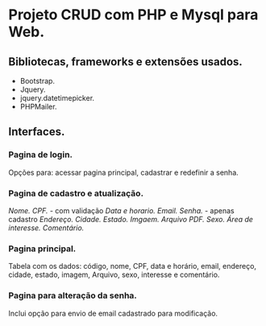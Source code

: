 # Projeto CRUD com PHP e Mysql para Web. 

## Bibliotecas, frameworks e extensões usados.

* Bootstrap.
* Jquery.
* jquery.datetimepicker.
* PHPMailer.

## Interfaces.

### Pagina de login.

Opções para: acessar pagina principal, cadastrar e redefinir a senha.

### Pagina de cadastro e atualização.

*Nome.*
*CPF.* - com validação
*Data e horario.*
*Email.*
*Senha.* - apenas cadastro
*Endereço.*
*Cidade.*
*Estado.*
*Imgaem.*
*Arquivo PDF.*
*Sexo.*
*Área de interesse.*
*Comentário.*

### Pagina principal.

Tabela com os dados: código, nome, CPF, data e horário, email, endereço, cidade, estado, imagem, Arquivo, sexo, interesse e comentário. 

### Pagina para alteração da senha.

Inclui opção para envio de email cadastrado para modificação.





